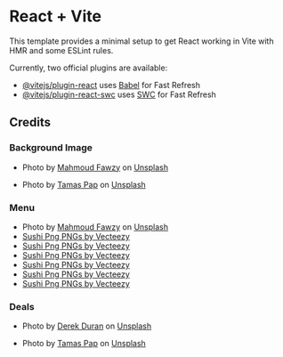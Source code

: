 # React + Vite

This template provides a minimal setup to get React working in Vite with HMR and some ESLint rules.

Currently, two official plugins are available:

- [@vitejs/plugin-react](https://github.com/vitejs/vite-plugin-react/blob/main/packages/plugin-react/README.md) uses [Babel](https://babeljs.io/) for Fast Refresh
- [@vitejs/plugin-react-swc](https://github.com/vitejs/vite-plugin-react-swc) uses [SWC](https://swc.rs/) for Fast Refresh

## Credits

### Background Image

- Photo by <a href="https://unsplash.com/@mahmoud_fawzy100?utm_content=creditCopyText&utm_medium=referral&utm_source=unsplash">Mahmoud Fawzy</a> on <a href="https://unsplash.com/photos/brown-and-white-bread-with-chocolate-n1DePkKznLY?utm_content=creditCopyText&utm_medium=referral&utm_source=unsplash">Unsplash</a>

- Photo by <a href="https://unsplash.com/@tamasp?utm_content=creditCopyText&utm_medium=referral&utm_source=unsplash">Tamas Pap</a> on <a href="https://unsplash.com/photos/orange-flower-with-black-background-zali_zGDWo8?utm_content=creditCopyText&utm_medium=referral&utm_source=unsplash">Unsplash</a>

### Menu

- Photo by <a href="https://unsplash.com/@mahmoud_fawzy100?utm_content=creditCopyText&utm_medium=referral&utm_source=unsplash">Mahmoud Fawzy</a> on <a href="https://unsplash.com/photos/white-and-brown-cake-on-black-surface-Wo7zARfuh_4?utm_content=creditCopyText&utm_medium=referral&utm_source=unsplash">Unsplash</a>
- <a href="https://www.vecteezy.com/free-png/sushi-png">Sushi Png PNGs by Vecteezy</a>
- <a href="https://www.vecteezy.com/free-png/sushi-png">Sushi Png PNGs by Vecteezy</a>
- <a href="https://www.vecteezy.com/free-png/sushi-png">Sushi Png PNGs by Vecteezy</a>
- <a href="https://www.vecteezy.com/free-png/sushi-png">Sushi Png PNGs by Vecteezy</a>
- <a href="https://www.vecteezy.com/free-png/sushi-png">Sushi Png PNGs by Vecteezy</a>
- <a href="https://www.vecteezy.com/free-png/sushi-png">Sushi Png PNGs by Vecteezy</a>

### Deals

- Photo by <a href="https://unsplash.com/@derekduran?utm_content=creditCopyText&utm_medium=referral&utm_source=unsplash">Derek Duran</a> on <a href="https://unsplash.com/photos/sushi-on-white-ceramic-plate-Jz4QMhLvGgw?utm_content=creditCopyText&utm_medium=referral&utm_source=unsplash">Unsplash</a>

- Photo by <a href="https://unsplash.com/@tamasp?utm_content=creditCopyText&utm_medium=referral&utm_source=unsplash">Tamas Pap</a> on <a href="https://unsplash.com/photos/orange-and-white-light-bulb-68Vb4Mj-L9c?utm_content=creditCopyText&utm_medium=referral&utm_source=unsplash">Unsplash</a>
